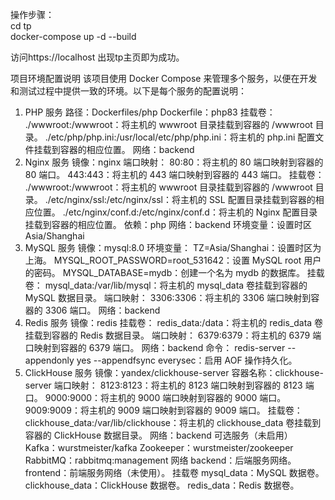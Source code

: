 操作步骤：  
cd tp  
docker-compose up -d --build  

访问https://localhost 出现tp主页即为成功。



项目环境配置说明
该项目使用 Docker Compose 来管理多个服务，以便在开发和测试过程中提供一致的环境。以下是每个服务的配置说明：

1. PHP 服务
路径：Dockerfiles/php
Dockerfile：php83
挂载卷：
./wwwroot:/wwwroot：将主机的 wwwroot 目录挂载到容器的 /wwwroot 目录。
./etc/php/php.ini:/usr/local/etc/php/php.ini：将主机的 php.ini 配置文件挂载到容器的相应位置。
网络：backend
2. Nginx 服务
镜像：nginx
端口映射：
80:80：将主机的 80 端口映射到容器的 80 端口。
443:443：将主机的 443 端口映射到容器的 443 端口。
挂载卷：
./wwwroot:/wwwroot：将主机的 wwwroot 目录挂载到容器的 /wwwroot 目录。
./etc/nginx/ssl:/etc/nginx/ssl：将主机的 SSL 配置目录挂载到容器的相应位置。
./etc/nginx/conf.d:/etc/nginx/conf.d：将主机的 Nginx 配置目录挂载到容器的相应位置。
依赖：php
网络：backend
环境变量：设置时区 Asia/Shanghai
3. MySQL 服务
镜像：mysql:8.0
环境变量：
TZ=Asia/Shanghai：设置时区为上海。
MYSQL_ROOT_PASSWORD=root_531642：设置 MySQL root 用户的密码。
MYSQL_DATABASE=mydb：创建一个名为 mydb 的数据库。
挂载卷：
mysql_data:/var/lib/mysql：将主机的 mysql_data 卷挂载到容器的 MySQL 数据目录。
端口映射：
3306:3306：将主机的 3306 端口映射到容器的 3306 端口。
网络：backend
4. Redis 服务
镜像：redis
挂载卷：
redis_data:/data：将主机的 redis_data 卷挂载到容器的 Redis 数据目录。
端口映射：
6379:6379：将主机的 6379 端口映射到容器的 6379 端口。
网络：backend
命令：
redis-server --appendonly yes --appendfsync everysec：启用 AOF 操作持久化。
5. ClickHouse 服务
镜像：yandex/clickhouse-server
容器名称：clickhouse-server
端口映射：
8123:8123：将主机的 8123 端口映射到容器的 8123 端口。
9000:9000：将主机的 9000 端口映射到容器的 9000 端口。
9009:9009：将主机的 9009 端口映射到容器的 9009 端口。
挂载卷：
clickhouse_data:/var/lib/clickhouse：将主机的 clickhouse_data 卷挂载到容器的 ClickHouse 数据目录。
网络：backend
可选服务（未启用）
Kafka：wurstmeister/kafka
Zookeeper：wurstmeister/zookeeper
RabbitMQ：rabbitmq:management
网络
backend：后端服务网络。
frontend：前端服务网络（未使用）。
挂载卷
mysql_data：MySQL 数据卷。
clickhouse_data：ClickHouse 数据卷。
redis_data：Redis 数据卷。
